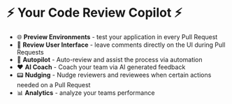 # :zap: Your Code Review Copilot :zap:

- :globe_with_meridians: **Preview Environments** - test your application in every Pull Request
- :speech_balloon: **Review User Interface** - leave comments directly on the UI during Pull Requests
- :robot: **Autopilot** - Auto-review and assist the process via automation
- :heart: **AI Coach** - Coach your team via AI generated feedback
- :pager: **Nudging** - Nudge reviewers and reviewees when certain actions needed on a Pull Request
- :bar_chart: **Analytics** - analyze your teams performance 
